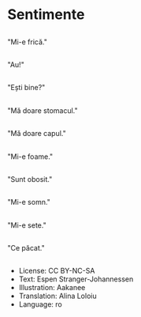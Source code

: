 # Sentimente

##
"Mi-e frică."

##
"Au!"

##
"Ești bine?"

##
"Mă doare stomacul."

##
"Mă doare capul."

##
"Mi-e foame."

##
"Sunt obosit."

##
"Mi-e somn."

##
"Mi-e sete."

##
"Ce păcat."

##
* License: CC BY-NC-SA
* Text: Espen Stranger-Johannessen
* Illustration: Aakanee
* Translation: Alina Loloiu
* Language: ro
